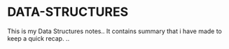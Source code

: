 # DATA-STRUCTURES
This is my Data Structures notes..
It contains summary that i have made to keep a quick recap.
..
